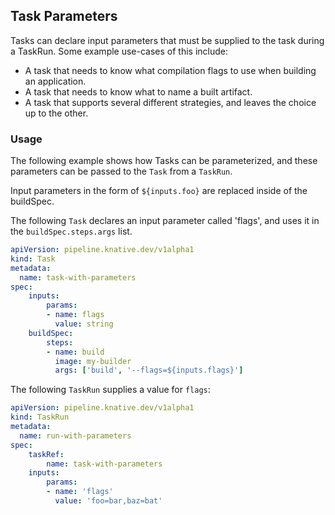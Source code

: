 ## Task Parameters

Tasks can declare input parameters that must be supplied to the task during a TaskRun.
Some example use-cases of this include:

* A task that needs to know what compilation flags to use when building an application.
* A task that needs to know what to name a built artifact.
* A task that supports several different strategies, and leaves the choice up to the other.

### Usage

The following example shows how Tasks can be parameterized, and these parameters can be passed to the `Task` from a `TaskRun`.

Input parameters in the form of `${inputs.foo}` are replaced inside of the buildSpec.

The following `Task` declares an input parameter called 'flags', and uses it in the `buildSpec.steps.args` list.

```yaml
apiVersion: pipeline.knative.dev/v1alpha1
kind: Task
metadata:
  name: task-with-parameters
spec:
    inputs:
        params:
        - name: flags
          value: string
    buildSpec:
        steps:
        - name: build
          image: my-builder
          args: ['build', '--flags=${inputs.flags}']
```

The following `TaskRun` supplies a value for `flags`:

```yaml
apiVersion: pipeline.knative.dev/v1alpha1
kind: TaskRun
metadata:
  name: run-with-parameters
spec:
    taskRef:
        name: task-with-parameters
    inputs:
        params:
        - name: 'flags'
          value: 'foo=bar,baz=bat'
```
